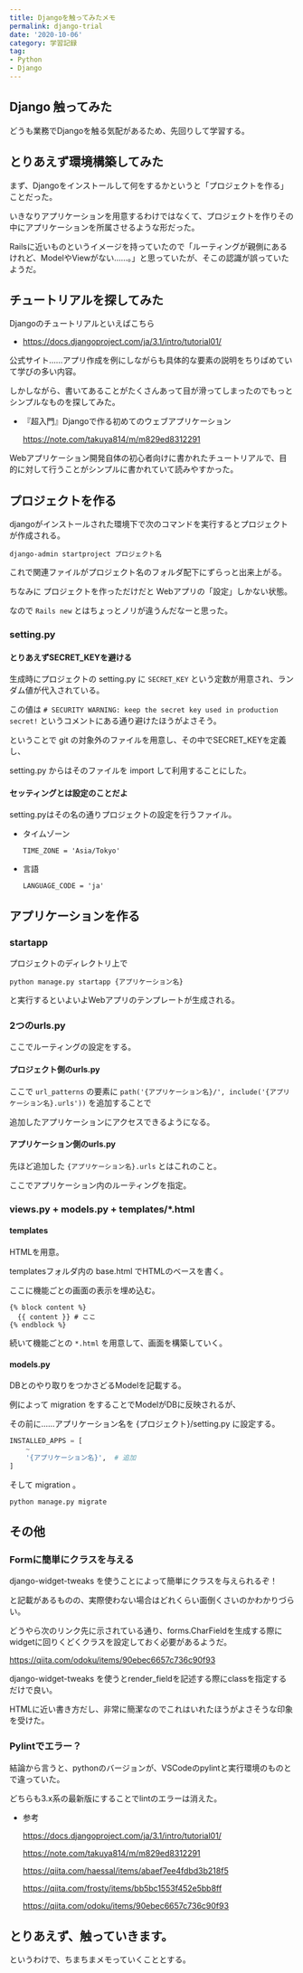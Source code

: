 ```yaml
---
title: Djangoを触ってみたメモ
permalink: django-trial
date: '2020-10-06'
category: 学習記録
tag:
- Python
- Django
---
```


## Django 触ってみた

どうも業務でDjangoを触る気配があるため、先回りして学習する。

## とりあえず環境構築してみた

まず、Djangoをインストールして何をするかというと「プロジェクトを作る」ことだった。

いきなりアプリケーションを用意するわけではなくて、プロジェクトを作りその中にアプリケーションを所属させるような形だった。

Railsに近いものというイメージを持っていたので「ルーティングが親側にあるけれど、ModelやViewがない……。」と思っていたが、そこの認識が誤っていたようだ。

## チュートリアルを探してみた

Djangoのチュートリアルといえばこちら

  - https://docs.djangoproject.com/ja/3.1/intro/tutorial01/
  
公式サイト……アプリ作成を例にしながらも具体的な要素の説明をちりばめていて学びの多い内容。

しかしながら、書いてあることがたくさんあって目が滑ってしまったのでもっとシンプルなものを探してみた。

  - 『超入門』Djangoで作る初めてのウェブアプリケーション
  
    https://note.com/takuya814/m/m829ed8312291

Webアプリケーション開発自体の初心者向けに書かれたチュートリアルで、目的に対して行うことがシンプルに書かれていて読みやすかった。

## プロジェクトを作る

djangoがインストールされた環境下で次のコマンドを実行するとプロジェクトが作成される。

`django-admin startproject プロジェクト名`

これで関連ファイルがプロジェクト名のフォルダ配下にずらっと出来上がる。

ちなみに プロジェクトを作っただけだと Webアプリの「設定」しかない状態。

なので `Rails new` とはちょっとノリが違うんだなーと思った。

### setting.py

#### とりあえずSECRET_KEYを避ける

生成時にプロジェクトの setting.py に `SECRET_KEY` という定数が用意され、ランダム値が代入されている。

この値は `# SECURITY WARNING: keep the secret key used in production secret!` というコメントにある通り避けたほうがよさそう。

ということで git の対象外のファイルを用意し、その中でSECRET_KEYを定義し、

setting.py からはそのファイルを import して利用することにした。

#### セッティングとは設定のことだよ

setting.pyはその名の通りプロジェクトの設定を行うファイル。

- タイムゾーン

  `TIME_ZONE = 'Asia/Tokyo'`

- 言語

  `LANGUAGE_CODE = 'ja'`

## アプリケーションを作る

### startapp

プロジェクトのディレクトリ上で

`python manage.py startapp {アプリケーション名}`

と実行するといよいよWebアプリのテンプレートが生成される。

### 2つのurls.py

ここでルーティングの設定をする。

#### プロジェクト側のurls.py

ここで `url_patterns` の要素に `path('{アプリケーション名}/', include('{アプリケーション名}.urls'))` を追加することで

追加したアプリケーションにアクセスできるようになる。

#### アプリケーション側のurls.py

先ほど追加した `{アプリケーション名}.urls` とはこれのこと。

ここでアプリケーション内のルーティングを指定。

### views.py + models.py + templates/*.html

#### templates

HTMLを用意。

templatesフォルダ内の base.html でHTMLのベースを書く。

ここに機能ごとの画面の表示を埋め込む。 

```
{% block content %}
  {{ content }} # ここ
{% endblock %}
```

続いて機能ごとの `*.html` を用意して、画面を構築していく。

#### models.py

DBとのやり取りをつかさどるModelを記載する。

例によって migration をすることでModelがDBに反映されるが、

その前に……アプリケーション名を {プロジェクト}/setting.py に設定する。

``` python
INSTALLED_APPS = [
    ~
    '{アプリケーション名}',  # 追加
]
```

そして migration 。

```
python manage.py migrate
```

## その他

### Formに簡単にクラスを与える

django-widget-tweaks を使うことによって簡単にクラスを与えられるぞ！

と記載があるものの、実際使わない場合はどれくらい面倒くさいのかわかりづらい。

どうやら次のリンク先に示されている通り、forms.CharFieldを生成する際にwidgetに回りくどくクラスを設定しておく必要があるようだ。

  https://qiita.com/odoku/items/90ebec6657c736c90f93

django-widget-tweaks を使うとrender_fieldを記述する際にclassを指定するだけで良い。

HTMLに近い書き方だし、非常に簡潔なのでこれはいれたほうがよさそうな印象を受けた。

### Pylintでエラー？

結論から言うと、pythonのバージョンが、VSCodeのpylintと実行環境のものとで違っていた。

どちらも3.x系の最新版にすることでlintのエラーは消えた。


- 参考

  https://docs.djangoproject.com/ja/3.1/intro/tutorial01/

  https://note.com/takuya814/m/m829ed8312291

  https://qiita.com/haessal/items/abaef7ee4fdbd3b218f5

  https://qiita.com/frosty/items/bb5bc1553f452e5bb8ff

  https://qiita.com/odoku/items/90ebec6657c736c90f93

## とりあえず、触っていきます。
というわけで、ちまちまメモっていくこととする。
